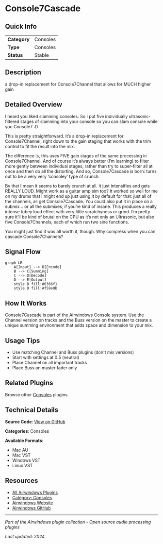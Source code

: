 # Console7Cascade



## Quick Info

| | |
|---|---|
| **Category** | Consoles |
| **Type** | Consoles |
| **Status** | Stable |

## Description

a drop-in replacement for Console7Channel that allows for MUCH higher gain

## Detailed Overview

I heard you liked slamming consoles. So I put five individually ultrasonic-filtered stages of slamming into your console so you can slam console while you Console7 :D

This is pretty straightforward. It’s a drop-in replacement for Console7Channel, right down to the gain staging that works with the trim control to fit the result into the mix.

The difference is, this uses FIVE gain stages of the same processing in Console7Channel. And of course it’s always better (I’m learning) to filter more gently between individual stages, rather than try to super-filter all at once and then do all the distorting. And so, Console7Cascade is born: turns out to be a very very ‘consoley’ type of crunch.

By that I mean it seems to barely crunch at all. It just intensifies and gets REALLY LOUD. Might work as a guitar amp sim too? It worked so well for me on my drums that I might end up just using it by default for that: just all of the channels, all get Console7Cascade. You could also put it in place on a submix… or all the submixes, if you’re kind of insane. This produces a really intense tubey loud effect with very little scratchyness or grind. I’m pretty sure it’ll be kind of brutal on the CPU as it’s not only an Ultrasonic, but also five Console7Channels, each of which run two sine functions.

You might just find it was all worth it, though. Why compress when you can cascade Console7Channels?

## Signal Flow

```mermaid
graph LR
    A[Input] --> B[Encode]
    B --> C[Summing]
    C --> D[Decode]
    D --> E[Output]
    style B fill:#6366f1
    style D fill:#f59e0b
```

## How It Works

Console7Cascade is part of the Airwindows Console system. Use the Channel version on tracks and the Buss version on the master to create a unique summing environment that adds space and dimension to your mix.

## Usage Tips

- Use matching Channel and Buss plugins (don't mix versions)
- Start with settings at 0.5 (neutral)
- Place Channel on all important tracks
- Place Buss on master fader only


## Related Plugins

Browse other [Consoles](../categories/consoles.md) plugins.


## Technical Details

**Source Code**: [View on GitHub](https://github.com/airwindows/airwindows/tree/master/plugins/LinuxVST/src/Console7Cascade)

**Categories**: Consoles

**Available Formats**:
- Mac AU
- Mac VST
- Windows VST
- Linux VST

## Resources

- [All Airwindows Plugins](../../README.md)
- [Category: Consoles](../categories/consoles.md)
- [Airwindows Website](https://www.airwindows.com)
- [Airwindows GitHub](https://github.com/airwindows/airwindows)

---

*Part of the Airwindows plugin collection - Open source audio processing plugins*

*Last updated: 2024*
